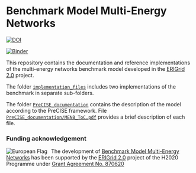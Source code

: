 # Benchmark Model Multi-Energy Networks

[![DOI](https://zenodo.org/badge/DOI/10.5281/zenodo.5735005.svg)](https://doi.org/10.5281/zenodo.5735005)

[![Binder](https://mybinder.org/badge_logo.svg)](https://mybinder.org/v2/gh/ERIGrid2/benchmark-model-multi-energy-networks/mooc-demo)

This repository contains the documentation and reference implementations of the multi-energy networks benchmark model developed in the [ERIGrid 2.0] project. 

The folder [```implementation_files```](./implementation_files) includes two implementations of the benchmark in separate sub-folders. 

The folder [```PreCISE_documentation```](./PreCISE_documentation) contains the description of the model according to the PreCISE framework. 
File [```PreCISE_documentation/MENB_ToC.pdf```](./PreCISE_documentation/MENB_ToC.pdf) provides a brief description of each file. 

### Funding acknowledgement

<img alt="European Flag" src="https://erigrid2.eu/wp-content/uploads/2020/03/europa_flag_low.jpg" align="left" style="margin-right: 10px"/> The development of [Benchmark Model Multi-Energy Networks] has been supported by the [ERIGrid 2.0] project of the H2020 Programme under [Grant Agreement No. 870620](https://cordis.europa.eu/project/id/870620)

[ERIGrid 2.0]: https://erigrid2.eu
[Benchmark Model Multi-Energy Networks]: https://github.com/ERIGrid2/benchmark-model-multi-energy-network

